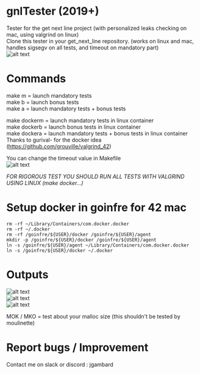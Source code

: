 # gnlTester (2019+)
Tester for the get next line project (with personalized leaks checking on mac, using valgrind on linux)  
Clone this tester in your get_next_line repository. (works on linux and mac, handles sigsegv on all tests, and timeout on mandatory part)  
![alt text](https://i.imgur.com/uupv1UH.png)


# Commands
make m = launch mandatory tests  
make b = launch bonus tests  
make a = launch mandatory tests + bonus tests 

make dockerm = launch mandatory tests in linux container  
make dockerb = launch bonus tests in linux container  
make dockera = launch mandatory tests + bonus tests in linux container  
Thanks to gurival- for the docker idea (https://github.com/grouville/valgrind_42)  

You can change the timeout value in Makefile    
![alt text](https://i.imgur.com/jUimpaC.png)  

*FOR RIGOROUS TEST YOU SHOULD RUN ALL TESTS WITH VALGRIND USING LINUX (make docker...)*


# Setup docker in goinfre for 42 mac  
```
rm -rf ~/Library/Containers/com.docker.docker  
rm -rf ~/.docker  
rm -rf /goinfre/${USER}/docker /goinfre/${USER}/agent  
mkdir -p /goinfre/${USER}/docker /goinfre/${USER}/agent  
ln -s /goinfre/${USER}/agent ~/Library/Containers/com.docker.docker  
ln -s /goinfre/${USER}/docker ~/.docker  
```


# Outputs
![alt text](https://i.imgur.com/u4Li6AM.png)  
![alt text](https://i.imgur.com/KL3mc4F.png)  
![alt text](https://i.imgur.com/0AQa9eG.png)  

MOK / MKO = test about your malloc size (this shouldn't be tested by moulinette)  


# Report bugs / Improvement
Contact me on slack or discord : jgambard
